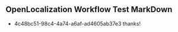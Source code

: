 ## OpenLocalization Workflow Test MarkDown
* 4c48bc51-98c4-4a74-a6af-ad4605ab37e3 thanks!

<!--HONumber=Jul16_HO3-->


